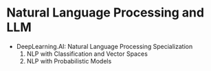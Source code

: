 # Natural Language Processing and LLM

* DeepLearning.AI: Natural Language Processing Specialization
  1. NLP with Classification and Vector Spaces
  2. NLP with Probabilistic Models
